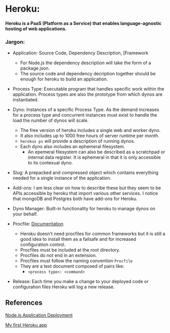 # Heroku:
 #### Heroku is a PaaS (Platform as a Service) that enables language-agnostic hosting of web applications.
### **Jargon:**
* Application: Source Code, Dependency Description, [Framework
 
  - For Node.js the dependency description will take the form of a package.json.
  - The source code and dependency decription together should be enough for heroku to build an application. 
  
* Process Type: Executable program that handles specific work within the application. Process types are also the prototype from which dynos are instantiated. 

* Dyno: Instances of a specific Process Type. As the demand increases for a process type and concurrent instances must exist to handle the load the number of dynos will scale. 
  - The free version of heroku includes a single web and worker dyno. 
  - It also includes up to 1000 free hours of server runtime per month. 
  - ```herokus ps``` will provide a description of running dynos.
  - Each dyno also includes an ephemeral filesystem.
    + An epemeral filesystem can also be described as a scratchpad or internal data register. It is ephemeral in that it is only accessible to its contexual dyno.

* Slug: A prepacked and compressed object which contains everything needed for a single instance of the application. 

* Add-ons: I am less clear on how to describe these but they seem to be APIs accessible by heroku that import various other services. I notice that mongoDB and Postgres both have add-ons for Heroku.

* Dyno Manager: Built-in functionality for heroku to manage dynos on your behalf.

* Procfile: [Documentation](https://devcenter.heroku.com/articles/procfile) 
  - Heroku doesn't need procfiles for common frameworks but it is still a good idea to install them as a failsafe and for increased configuration control.
  - Procfiles must be included at the root directory.
  - Procfiles do not end in an extension.
  - Procfiles must follow the naming convention ```Procfile```
  - They are a text document composed of pairs like:
    + ```<process type>: <command>```

* Release: Each time you make a change to your deployed code or configuration files Heroku will log a new release. 

## References

[Node.js Application Deployment](https://devcenter.heroku.com/articles/getting-started-with-nodejs)


[My first Heroku app](https://evil-alien-88095.herokuapp.com/)
